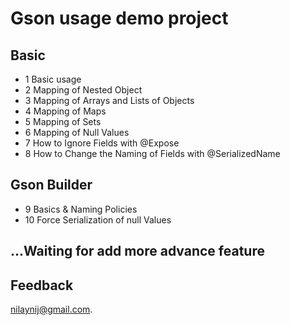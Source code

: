 # Gson usage demo project

## Basic
- 1 Basic usage
- 2 Mapping of Nested Object
- 3 Mapping of Arrays and Lists of Objects
- 4 Mapping of Maps
- 5 Mapping of Sets
- 6 Mapping of Null Values
- 7 How to Ignore Fields with @Expose
- 8 How to Change the Naming of Fields with @SerializedName

## Gson Builder
- 9 Basics & Naming Policies
- 10 Force Serialization of null Values

## ...Waiting for add more advance feature

## Feedback

nilaynij@gmail.com.
